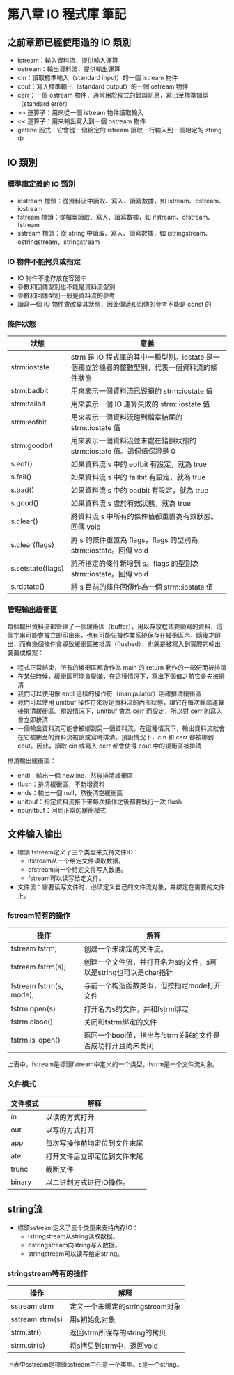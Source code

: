 # 第八章 IO 程式庫 筆記

## 之前章節已經使用過的 IO 類別

- istream：輸入資料流，提供輸入運算
- ostream：輸出資料流，提供輸出運算
- cin：讀取標準輸入（standard input）的一個 istream 物件
- cout：寫入標準輸出（standard output）的一個 ostream 物件
- cerr：一個 ostream 物件，通常用於程式的錯誤訊息，寫出至標準錯誤（standard error）
- \>> 運算子：用來從一個 istream 物件讀取輸入
- << 運算子：用来輸出寫入到一個 ostream 物件
- getline 函式：它會從一個給定的 istream 讀取一行輸入到一個給定的 string 中

## IO 類別

### 標準庫定義的 IO 類別

- iostream 標頭：從資料流中讀取、寫入、讀寫數據，如 istream、ostream、iostream
- fstream 標頭：從檔案讀取、寫入、讀寫數據，如 ifstream、ofstream、fstream
- sstream 標頭：從 string 中讀取、寫入、讀寫數據，如 istringstream、ostringstream、stringstream

### IO 物件不能拷貝或指定

- IO 物件不能存放在容器中
- 參數和回傳型別也不能是資料流型別
- 參數和回傳型別一般是資料流的參考
- 讀寫一個 IO 物件會改變其狀態，因此傳遞和回傳的參考不能是 const 的

### 條件狀態

| 狀態      | 意義 |
| ----------- | ----------- |
| strm:iostate | strm 是 IO 程式庫的其中一種型別。iostate 是一個獨立於機器的整數型別，代表一個資料流的條件狀態 |
| strm:badbit | 用來表示一個資料流已毀損的 strm::iostate 值 |
| strm:failbit | 用來表示一個 IO 運算失敗的 strm::iostate 值 |
| strm:eofbit | 用來表示一個資料流碰到檔案結尾的 strm::iostate 值 |
| strm:goodbit | 用來表示一個資料流並未處在錯誤狀態的 strm::iostate 值。這個值保證是 0 |
| s.eof() | 如果資料流 s 中的 eofbit 有設定，就為 true |
| s.fail() | 如果資料流 s 中的 failbit 有設定，就為 true |
| s.bad() | 如果資料流 s 中的 badbit 有設定，就為 true |
| s.good() | 如果資料流 s 處於有效狀態，就為 true |
| s.clear() | 將資料流 s 中所有的條件值都重置為有效狀態。回傳 void |
| s.clear(flags) | 將 s 的條件重置為 flags，flags 的型別為 strm::iostate。回傳 void |
| s.setstate(flags) | 將所指定的條件新增到 s。flags 的型別為 strm::iostate。回傳 void |
| s.rdstate() | 將 s 目前的條件回傳作為一個 strm::iostate 值 |

### 管理輸出緩衝區

每個輸出資料流都管理了一個緩衝區（buffer），用以存放程式要讀寫的資料，這個字串可能會被立即印出來，也有可能先被作業系統保存在緩衝區內，隨後才印出，而有幾個條件會導致緩衝區被排清（flushed），也就是被寫入到實際的輸出裝置或檔案：
- 程式正常結束，所有的緩衝區都會作為 main 的 return 動作的一部份而被排清
- 在某些時候，緩衝區可能會變滿，在這種情況下，寫出下個值之前它會先被排清
- 我們可以使用像 endl 這樣的操作符（manipulator）明確排清緩衝區
- 我們可以使用 unitbuf 操作符來設定資料流的內部狀態，讓它在每次輸出運算後排清緩衝區。預設情況下，unitbuf 會為 cerr 而設定，所以對 cerr 的寫入會立即排清
- 一個輸出資料流可能會被綁到另一個資料流。在這種情況下，輸出資料流就會在它被綁至的資料流被讀或寫時排清。預設情況下，cin 和 cerr 都被綁到 cout。因此，讀取 cin 或寫入 cerr 都會使得 cout 中的緩衝區被排清

排清輸出緩衝區：
- endl：輸出一個 newline，然後排清緩衝區
- flush：排清緩衝區，不新增資料
- ends：輸出一個 null，然後清空緩衝區
- unitbuf：指定資料流接下來每次操作之後都要執行一次 flush
- nounitbuf：回到正常的緩衝模式

## 文件输入输出

- 標頭 fstream定义了三个类型来支持文件IO：
  - ifstream从一个给定文件读取数据。
  - ofstream向一个给定文件写入数据。
  - fstream可以读写给定文件。
- 文件流：需要读写文件时，必须定义自己的文件流对象，并绑定在需要的文件上。

### fstream特有的操作

| 操作      | 解释 |
| ----------- | ----------- |
| fstream fstrm; | 创建一个未绑定的文件流。 |
| fstream fstrm(s); | 创建一个文件流，并打开名为s的文件，s可以是string也可以是char指针 |
| fstream fstrm(s, mode); | 与前一个构造函数类似，但按指定mode打开文件 |
| fstrm.open(s) | 打开名为s的文件，并和fstrm绑定 |
| fstrm.close() | 关闭和fstrm绑定的文件 |
| fstrm.is_open() | 返回一个bool值，指出与fstrm关联的文件是否成功打开且尚未关闭 |

上表中，fstream是標頭fstream中定义的一个类型，fstrm是一个文件流对象。

### 文件模式

| 文件模式 | 解释 |
| ----------- | ----------- |
|in | 以读的方式打开 |
| out | 以写的方式打开 |
| app | 每次写操作前均定位到文件末尾 |
| ate | 打开文件后立即定位到文件末尾 |
| trunc | 截断文件 |
| binary | 以二进制方式进行IO操作。 |

## string流

- 標頭sstream定义了三个类型来支持内存IO：
  - istringstream从string读取数据。
  - ostringstream向string写入数据。
  - stringstream可以读写给定string。

### stringstream特有的操作

| 操作 | 解释 |
| ----------- | ----------- |
|sstream strm | 定义一个未绑定的stringstream对象 |
| sstream strm(s) | 用s初始化对象 |
| strm.str() | 返回strm所保存的string的拷贝 |
| strm.str(s) | 将s拷贝到strm中，返回void |

上表中sstream是標頭sstream中任意一个类型。s是一个string。
